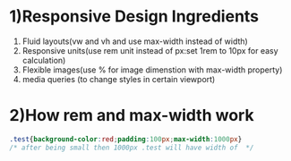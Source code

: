# 1)Responsive Design Ingredients
1. Fluid layouts(vw and vh and use max-width instead of width)
2.  Responsive units(use rem unit instead of px:set 1rem to 10px for easy calculation)
3. Flexible images(use % for image dimenstion with max-width property)
4. media queries (to change styles in certain viewport)

# 2)How rem and max-width work
```css
.test{background-color:red;padding:100px;max-width:1000px}
/* after being small then 1000px .test will have width of  */
```
